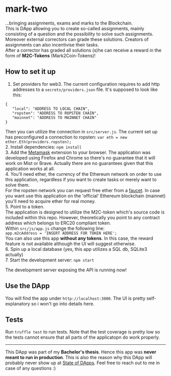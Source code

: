 # mark-two

...bringing assignments, exams and marks to the Blockchain.  
This is DApp allowing you to create so-called assignments, mainly consisting of a question and the possibility to solve such assignments. Moreover external correctors can grade these solutions. Creators of assignments can also incentivise their tasks.  
After a corrector has graded all solutions (s)he can receive a reward in the form of **M2C-Tokens** (Mark2Coin-Tokens)!

## How to set it up
1. Set providers for web3.
 The current configuration requires to add http addresses to a `secrets/providers.json` file.
 It's supposed to look like this:
 ```
 {
	"local": "ADDRESS TO LOCAL CHAIN",
	"ropsten": "ADDRESS TO ROPSTEN CHAIN",
	"mainnet": "ADDRESS TO MAINNET CHAIN"
 }
 ```

 Then you can utilize the connection in `src/server.js`. The current set up has preconfigured a connection to ropsten:
 `var eth = new ether.Eth(providers.ropsten);`  
2. Install dependencies: `npm install`  
3. Add the [Metamask](https://metamask.io/) extension to your browser. The application was developed using Firefox and Chrome so there's no guarantee that it will work on Mist or Brave. Actually there are no guarantees given that this application works at all.  
4. You'll need ether, the currency of the Ethereum network on order to use this application, regardless if you want to create tasks or merely want to solve them.  
For the ropsten network you can request free ether from a [faucet](https://faucet.ropsten.be/). In case you want use this application on the 'official' Ethereum blockchain (mainnet) you'll need to acquire ether for real money.  
5. Point to a token.  
 The application is designed to utilize the M2C-token which's source code is included within this repo. However, theoretically you point to any contract address which belongs to ERC20 compliant token.  
 Within `src/js/app.js` change the following line:  
 `app.m2cAddress = 'INSERT ADDRESS FOR TOKEN HERE';`  
 You can also use this app **without any tokens**. In this case, the reward feature is not available although the UI will suggest otherwise.  
6. Spin up a local database (yes, this app utilizes a SQL db, SQLite3 actually)  
7. Start the development server:
`npm start`

The development server exposing the API is running now!

## Use the DApp

You will find the app under `http://localhost:3000`. The UI is pretty self-explanatory so i won't go into details here.

## Tests

Run `truffle test` to run tests. Note that the test coverage is pretty low so the tests cannot ensure that all parts of the applicatopn do work properly.

---

This DApp was part of my **Bachelor's thesis**. Hence this app was **never meant to run in production**. This is also the reason why this DApp will probably never show up at [State of DApps](https://www.stateofthedapps.com/). Feel free to reach out to me in case of any questions :)

